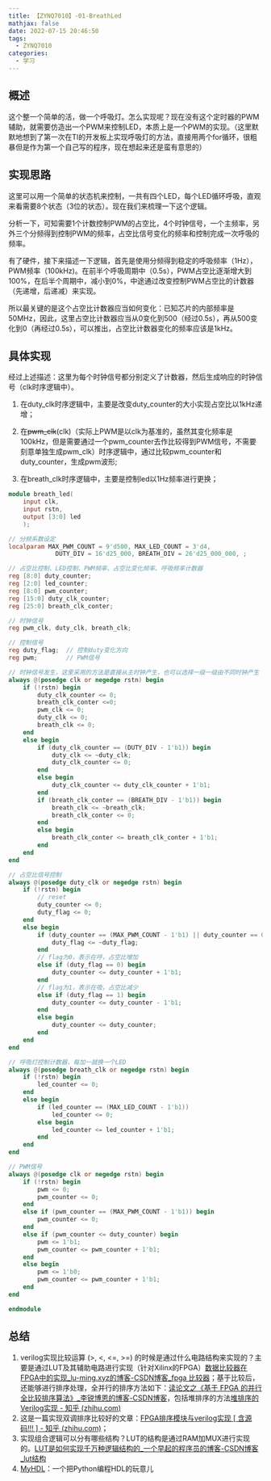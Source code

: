 ```yaml
---
title: 【ZYNQ7010】-01-BreathLed
mathjax: false
date: 2022-07-15 20:46:50
tags:
  - ZYNQ7010
categories:
  - 学习
---
```


## 概述

这个整一个简单的活，做一个呼吸灯。怎么实现呢？现在没有这个定时器的PWM辅助，就需要仿造出一个PWM来控制LED，本质上是一个PWM的实现。（这里默默地想到了第一次在TI的开发板上实现呼吸灯的方法，直接用两个for循环，很粗暴但是作为第一个自己写的程序，现在想起来还是蛮有意思的）

<!--more-->

## 实现思路

这里可以用一个简单的状态机来控制，一共有四个LED，每个LED循环呼吸，直观来看需要8个状态（3位的状态）。现在我们来梳理一下这个逻辑。

分析一下，可知需要1个计数控制PWM的占空比，4个时钟信号，一个主频率，另外三个分频得到控制PWM的频率，占空比信号变化的频率和控制完成一次呼吸的频率。

有了硬件，接下来描述一下逻辑，首先是使用分频得到稳定的呼吸频率（1Hz），PWM频率（100kHz)。在前半个呼吸周期中（0.5s），PWM占空比逐渐增大到100%，在后半个周期中，减小到0%，中途通过改变控制PWM占空比的计数器（先递增，后递减）来实现。

所以最关键的是这个占空比计数器应当如何变化：已知芯片的内部频率是50MHz，因此，这里占空比计数器应当从0变化到500（经过0.5s），再从500变化到0（再经过0.5s），可以推出，占空比计数器变化的频率应该是1kHz。

## 具体实现

经过上述描述：这里为每个时钟信号都分别定义了计数器，然后生成响应的时钟信号（clk时序逻辑中）。

1. 在duty_clk时序逻辑中，主要是改变duty_counter的大小实现占空比以1kHz递增；

2. 在~~pwm_clk~~(clk)（实际上PWM是以clk为基准的，虽然其变化频率是100kHz，但是需要通过一个pwm_counter去作比较得到PWM信号，不需要刻意单独生成pwm_clk）时序逻辑中，通过比较pwm_counter和duty_counter，生成pwm波形;

3. 在breath_clk时序逻辑中，主要是控制led以1Hz频率进行更换；

```verilog
module breath_led(
    input clk,
    input rstn,
    output [3:0] led
    );

// 分频系数设定
localparam MAX_PWM_COUNT = 9'd500, MAX_LED_COUNT = 3'd4,
             DUTY_DIV = 16'd25_000, BREATH_DIV = 26'd25_000_000, ;

// 占空比控制、LED控制、PWM频率、占空比变化频率、呼吸频率计数器
reg [8:0] duty_counter;
reg [2:0] led_counter;
reg [8:0] pwm_counter;
reg [15:0] duty_clk_counter;
reg [25:0] breath_clk_conter;

// 时钟信号
reg pwm_clk, duty_clk, breath_clk;

// 控制信号
reg duty_flag;  // 控制duty变化方向
reg pwm;        // PWM信号

// 时钟信号发生，这里采用的方法是直接从主时钟产生，也可以选择一级一级由不同时钟产生
always @(posedge clk or negedge rstn) begin
    if (!rstn) begin
        duty_clk_counter <= 0;
        breath_clk_conter <=0;
        pwm_clk <= 0;
        duty_clk <= 0;
        breath_clk <= 0;
    end
    else begin
        if (duty_clk_counter == (DUTY_DIV - 1'b1)) begin
            duty_clk <= ~duty_clk;
            duty_clk_counter <= 0;
        end
        else begin
            duty_clk_counter <= duty_clk_counter + 1'b1;
        end
        if (breath_clk_conter == (BREATH_DIV - 1'b1)) begin
            breath_clk <= ~breath_clk;
            breath_clk_conter <= 0;
        end
        else begin
            breath_clk_conter <= breath_clk_conter + 1'b1;
        end
    end
end

// 占空比信号控制
always @(posedge duty_clk or negedge rstn) begin
    if (!rstn) begin
        // reset
        duty_counter <= 0;
        duty_flag <= 0;
    end
    else begin
        if (duty_counter == (MAX_PWM_COUNT - 1'b1) || duty_counter == 0) begin
            duty_flag <= ~duty_flag;
        end
        // flag为0，表示在呼，占空比增加
        else if (duty_flag == 0) begin
            duty_counter <= duty_counter + 1'b1;
        end
        // flag为1，表示在吸，占空比减少
        else if (duty_flag == 1) begin
            duty_counter <= duty_counter - 1'b1;
        end
        else begin
            duty_counter <= duty_counter;
        end
    end
end

// 呼吸灯控制计数器，每加一就换一个LED
always @(posedge breath_clk or negedge rstn) begin
    if (!rstn) begin
        led_counter <= 0;
    end
    else begin
        if (led_counter == (MAX_LED_COUNT - 1'b1))
            led_counter <= 0;
        else begin
            led_counter <= led_counter + 1'b1;
        end
    end
end

// PWM信号
always @(posedge clk or negedge rstn) begin
    if (!rstn) begin
        pwm <= 0;
        pwm_counter <= 0;
    end
    else if (pwm_counter == (MAX_PWM_COUNT - 1'b1)) begin
        pwm_counter <= 0;
    end
    else if (pwm_counter <= duty_counter) begin
        pwm <= 1'b1;
        pwm_counter <= pwm_counter + 1'b1;
    end
    else begin
        pwm <= 1'b0;
        pwm_counter <= pwm_counter + 1'b1;
    end
end

endmodule
```

## 总结

1. verilog实现比较运算 (>, <, <=, >=) 的时候是通过什么电路结构来实现的？主要是通过LUT及其辅助电路进行实现（针对Xilinx的FPGA）[数据比较器在FPGA中的实现_lu-ming.xyz的博客-CSDN博客_fpga 比较器](https://blog.csdn.net/lum250/article/details/121072647)；基于比较后，还能够进行排序处理，全并行的排序方法如下：[读论文之《基于 FPGA 的并行全比较排序算法》_李锐博恩的博客-CSDN博客](https://blog.csdn.net/Reborn_Lee/article/details/80469391)，包括堆排序的方法[堆排序的Verilog实现 - 知乎 (zhihu.com)](https://zhuanlan.zhihu.com/p/32166363)
2. 这是一篇实现双调排序比较好的文章：[FPGA排序模块与verilog实现 [ 含源码!!! ] - 知乎 (zhihu.com)](https://zhuanlan.zhihu.com/p/180001958)；
3. 实现组合逻辑可以分有哪些结构？LUT的结构是通过RAM加MUX进行实现的。[LUT是如何实现千万种逻辑结构的_一个早起的程序员的博客-CSDN博客_lut结构](https://blog.csdn.net/weiaipan1314/article/details/104317186)
4. [MyHDL](https://www.myhdl.org/)：一个把Python编程HDL的玩意儿
